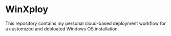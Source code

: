 # WinXploy
This repository contains my personal cloud-based deployment workflow for a customized and debloated Windows OS installation.
